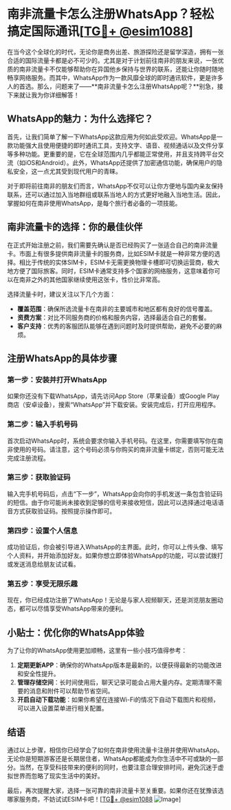 # 南非流量卡怎么注册WhatsApp？轻松搞定国际通讯[[TG💪+ @esim1088](https://t.me/s/esim1088)]

在当今这个全球化的时代，无论你是商务出差、旅游探险还是留学深造，拥有一张合适的国际流量卡都是必不可少的。尤其是对于计划前往南非的朋友来说，一张优质的南非流量卡不仅能够帮助你在异国他乡保持与世界的联系，还能让你随时随地畅享网络服务。而其中，WhatsApp作为一款风靡全球的即时通讯软件，更是许多人的首选。那么，问题来了——**南非流量卡怎么注册WhatsApp呢？**别急，接下来就让我为你详细解答！

## WhatsApp的魅力：为什么选择它？

首先，让我们简单了解一下WhatsApp这款应用为何如此受欢迎。WhatsApp是一款功能强大且使用便捷的即时通讯工具，支持文字、语音、视频通话以及文件分享等多种功能。更重要的是，它在全球范围内几乎都能正常使用，并且支持跨平台交流（如iOS和Android）。此外，WhatsApp还提供了加密通信功能，确保用户的隐私安全，这一点尤其受到现代用户的青睐。

对于即将前往南非的朋友们而言，WhatsApp不仅可以让你方便地与国内亲友保持联系，还可以通过加入当地群组或联系当地人的方式更好地融入当地生活。因此，掌握如何在南非使用WhatsApp，是每个旅行者必备的一项技能。

## 南非流量卡的选择：你的最佳伙伴

在正式开始注册之前，我们需要先确认是否已经购买了一张适合自己的南非流量卡。市面上有很多提供南非流量卡的服务商，比如ESIM卡就是一种非常方便的选择。相比于传统的实体SIM卡，ESIM卡无需更换物理卡槽即可切换运营商，极大地方便了国际旅客。同时，ESIM卡通常支持多个国家的网络服务，这意味着你可以在南非之外的其他国家继续使用这张卡，性价比非常高。

选择流量卡时，建议关注以下几个方面：
- **覆盖范围**：确保所选流量卡在南非的主要城市和地区都有良好的信号覆盖。
- **资费方案**：对比不同服务商的价格和服务内容，选择最适合自己的套餐。
- **客户支持**：优秀的客服团队能够在遇到问题时及时提供帮助，避免不必要的麻烦。

## 注册WhatsApp的具体步骤

### 第一步：安装并打开WhatsApp
如果你还没有下载WhatsApp，请先访问App Store（苹果设备）或Google Play商店（安卓设备），搜索“WhatsApp”并下载安装。安装完成后，打开应用程序。

### 第二步：输入手机号码
首次启动WhatsApp时，系统会要求你输入手机号码。在这里，你需要填写你在南非使用的号码。请注意，这个号码必须与你购买的南非流量卡绑定，否则可能无法完成注册流程。

### 第三步：获取验证码
输入完手机号码后，点击“下一步”，WhatsApp会向你的手机发送一条包含验证码的短信。由于你可能尚未接收到足够的信号来接收短信，因此可以选择通过电话语音方式获取验证码。按照提示操作即可。

### 第四步：设置个人信息
成功验证后，你会被引导进入WhatsApp的主界面。此时，你可以上传头像、填写个人资料，并开始添加好友。如果你想立即体验WhatsApp的功能，可以尝试拨打或发送消息给朋友试试看。

### 第五步：享受无限乐趣
现在，你已经成功注册了WhatsApp！无论是与家人视频聊天，还是浏览朋友圈动态，都可以尽情享受WhatsApp带来的便利。

## 小贴士：优化你的WhatsApp体验

为了让你的WhatsApp使用更加顺畅，这里有一些小技巧值得参考：

1. **定期更新APP**：确保你的WhatsApp版本是最新的，以便获得最新的功能改进和安全性提升。
2. **管理存储空间**：长时间使用后，聊天记录可能会占用大量内存。定期清理不需要的消息和附件可以帮助节省空间。
3. **开启自动下载功能**：如果你希望在连接Wi-Fi的情况下自动下载图片和视频，可以进入设置菜单进行相关配置。

## 结语

通过以上步骤，相信你已经学会了如何在南非使用流量卡注册并使用WhatsApp。无论你是短期游客还是长期居住者，WhatsApp都能成为你生活中不可或缺的一部分。当然，在享受科技带来的便利的同时，也要注意合理安排时间，避免沉迷于虚拟世界而忽略了现实生活中的美好。

最后，再次提醒大家，选择一张可靠的南非流量卡至关重要。如果你还在犹豫该选哪家服务商，不妨试试ESIM卡吧！[[TG💪+ @esim1088](https://t.me/s/esim1088) ![Image](https://i.postimg.cc/4NQfJmqS/Snipaste-2025-05-13-00-14-12.png)]